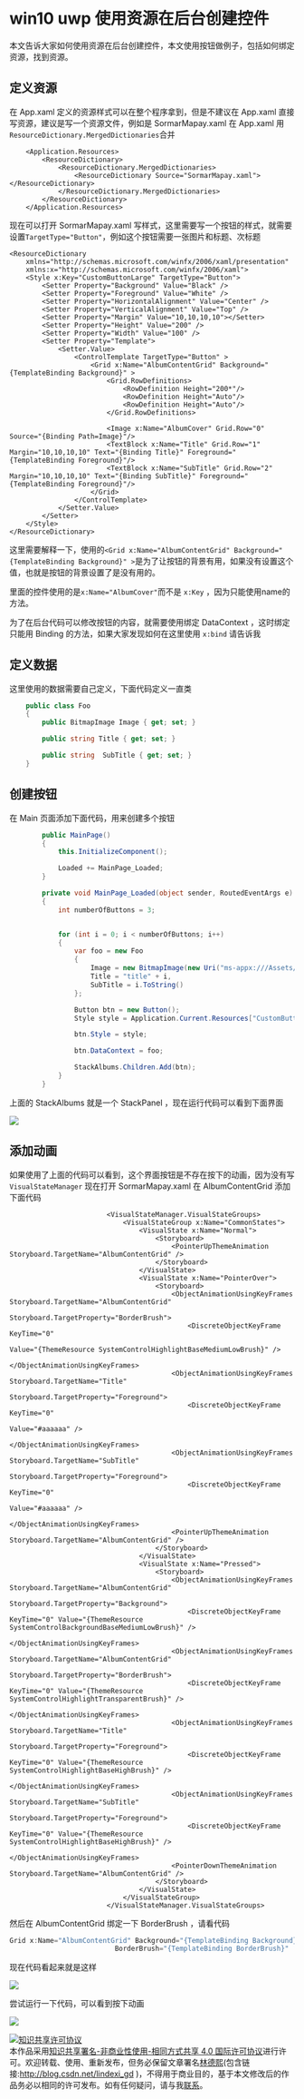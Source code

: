 # win10 uwp 使用资源在后台创建控件

本文告诉大家如何使用资源在后台创建控件，本文使用按钮做例子，包括如何绑定资源，找到资源。

<!--more-->
<!-- CreateTime:2018/8/10 19:17:19 -->

<!-- csdn -->

## 定义资源

在 App.xaml 定义的资源样式可以在整个程序拿到，但是不建议在 App.xaml 直接写资源，建议是写一个资源文件，例如是 SormarMapay.xaml 在 App.xaml 用`ResourceDictionary.MergedDictionaries`合并

```
    <Application.Resources>
        <ResourceDictionary>
            <ResourceDictionary.MergedDictionaries>
                <ResourceDictionary Source="SormarMapay.xaml"></ResourceDictionary>
            </ResourceDictionary.MergedDictionaries>
        </ResourceDictionary>
    </Application.Resources>
```

现在可以打开 SormarMapay.xaml 写样式，这里需要写一个按钮的样式，就需要设置`TargetType="Button"`，例如这个按钮需要一张图片和标题、次标题

```
<ResourceDictionary
    xmlns="http://schemas.microsoft.com/winfx/2006/xaml/presentation" 
    xmlns:x="http://schemas.microsoft.com/winfx/2006/xaml">
    <Style x:Key="CustomButtonLarge" TargetType="Button">
        <Setter Property="Background" Value="Black" />
        <Setter Property="Foreground" Value="White" />
        <Setter Property="HorizontalAlignment" Value="Center" />
        <Setter Property="VerticalAlignment" Value="Top" />
        <Setter Property="Margin" Value="10,10,10,10"></Setter>
        <Setter Property="Height" Value="200" />
        <Setter Property="Width" Value="100" />
        <Setter Property="Template">
            <Setter.Value>
                <ControlTemplate TargetType="Button" >
                    <Grid x:Name="AlbumContentGrid" Background="{TemplateBinding Background}" >
                        <Grid.RowDefinitions>
                            <RowDefinition Height="200*"/>
                            <RowDefinition Height="Auto"/>
                            <RowDefinition Height="Auto"/>
                        </Grid.RowDefinitions>

                        <Image x:Name="AlbumCover" Grid.Row="0" Source="{Binding Path=Image}"/>
                        <TextBlock x:Name="Title" Grid.Row="1" Margin="10,10,10,10" Text="{Binding Title}" Foreground="{TemplateBinding Foreground}"/>
                        <TextBlock x:Name="SubTitle" Grid.Row="2" Margin="10,10,10,10" Text="{Binding SubTitle}" Foreground="{TemplateBinding Foreground}"/>
                    </Grid>
                </ControlTemplate>
            </Setter.Value>
        </Setter>
    </Style>
</ResourceDictionary>
```

这里需要解释一下，使用的`<Grid x:Name="AlbumContentGrid" Background="{TemplateBinding Background}" >`是为了让按钮的背景有用，如果没有设置这个值，也就是按钮的背景设置了是没有用的。

里面的控件使用的是`x:Name="AlbumCover"`而不是 `x:Key` ，因为只能使用name的方法。

为了在后台代码可以修改按钮的内容，就需要使用绑定 DataContext ，这时绑定只能用 Binding 的方法，如果大家发现如何在这里使用 `x:bind` 请告诉我

## 定义数据

这里使用的数据需要自己定义，下面代码定义一直类

```csharp
    public class Foo
    {
        public BitmapImage Image { get; set; }

        public string Title { get; set; }

        public string  SubTitle { get; set; }
    }
```

## 创建按钮

在 Main 页面添加下面代码，用来创建多个按钮

```csharp
        public MainPage()
        {
            this.InitializeComponent();

            Loaded += MainPage_Loaded;
        }

        private void MainPage_Loaded(object sender, RoutedEventArgs e)
        {
            int numberOfButtons = 3;


            for (int i = 0; i < numberOfButtons; i++)
            {
                var foo = new Foo
                {
                    Image = new BitmapImage(new Uri("ms-appx:///Assets/Square44x44Logo.scale-200.png")),
                    Title = "title" + i,
                    SubTitle = i.ToString()
                };

                Button btn = new Button();
                Style style = Application.Current.Resources["CustomButtonLarge"] as Style;

                btn.Style = style;

                btn.DataContext = foo;

                StackAlbums.Children.Add(btn);
            }
        }
```

上面的 StackAlbums 就是一个 StackPanel ，现在运行代码可以看到下面界面

<!-- ![](image/win10 uwp 使用资源在后台创建控件/win10 uwp 使用资源在后台创建控件0.png) -->

![](http://image.acmx.xyz/lindexi%2F201872193448696)

## 添加动画

如果使用了上面的代码可以看到，这个界面按钮是不存在按下的动画，因为没有写 `VisualStateManager` 现在打开 SormarMapay.xaml 在 AlbumContentGrid 添加下面代码

```
                        <VisualStateManager.VisualStateGroups>
                            <VisualStateGroup x:Name="CommonStates">
                                <VisualState x:Name="Normal">
                                    <Storyboard>
                                        <PointerUpThemeAnimation Storyboard.TargetName="AlbumContentGrid" />
                                    </Storyboard>
                                </VisualState>
                                <VisualState x:Name="PointerOver">
                                    <Storyboard>
                                        <ObjectAnimationUsingKeyFrames Storyboard.TargetName="AlbumContentGrid"
                                                                       Storyboard.TargetProperty="BorderBrush">
                                            <DiscreteObjectKeyFrame KeyTime="0"
                                                                    Value="{ThemeResource SystemControlHighlightBaseMediumLowBrush}" />
                                        </ObjectAnimationUsingKeyFrames>
                                        <ObjectAnimationUsingKeyFrames Storyboard.TargetName="Title"
                                                                       Storyboard.TargetProperty="Foreground">
                                            <DiscreteObjectKeyFrame KeyTime="0"
                                                                    Value="#aaaaaa" />
                                        </ObjectAnimationUsingKeyFrames>
                                        <ObjectAnimationUsingKeyFrames Storyboard.TargetName="SubTitle"
                                                                       Storyboard.TargetProperty="Foreground">
                                            <DiscreteObjectKeyFrame KeyTime="0"
                                                                    Value="#aaaaaa" />
                                        </ObjectAnimationUsingKeyFrames>
                                        <PointerUpThemeAnimation Storyboard.TargetName="AlbumContentGrid" />
                                    </Storyboard>
                                </VisualState>
                                <VisualState x:Name="Pressed">
                                    <Storyboard>
                                        <ObjectAnimationUsingKeyFrames Storyboard.TargetName="AlbumContentGrid"
                                                                       Storyboard.TargetProperty="Background">
                                            <DiscreteObjectKeyFrame KeyTime="0" Value="{ThemeResource SystemControlBackgroundBaseMediumLowBrush}" />
                                        </ObjectAnimationUsingKeyFrames>
                                        <ObjectAnimationUsingKeyFrames Storyboard.TargetName="AlbumContentGrid"
                                                                       Storyboard.TargetProperty="BorderBrush">
                                            <DiscreteObjectKeyFrame KeyTime="0" Value="{ThemeResource SystemControlHighlightTransparentBrush}" />
                                        </ObjectAnimationUsingKeyFrames>
                                        <ObjectAnimationUsingKeyFrames Storyboard.TargetName="Title"
                                                                       Storyboard.TargetProperty="Foreground">
                                            <DiscreteObjectKeyFrame KeyTime="0" Value="{ThemeResource SystemControlHighlightBaseHighBrush}" />
                                        </ObjectAnimationUsingKeyFrames>
                                        <ObjectAnimationUsingKeyFrames Storyboard.TargetName="SubTitle"
                                                                       Storyboard.TargetProperty="Foreground">
                                            <DiscreteObjectKeyFrame KeyTime="0" Value="{ThemeResource SystemControlHighlightBaseHighBrush}" />
                                        </ObjectAnimationUsingKeyFrames>
                                        <PointerDownThemeAnimation Storyboard.TargetName="AlbumContentGrid" />
                                    </Storyboard>
                                </VisualState>
                            </VisualStateGroup>
                        </VisualStateManager.VisualStateGroups>

```

然后在 AlbumContentGrid 绑定一下 BorderBrush ，请看代码

```csharp
Grid x:Name="AlbumContentGrid" Background="{TemplateBinding Background}"
                          BorderBrush="{TemplateBinding BorderBrush}"
```

现在代码看起来就是这样

![](http://image.acmx.xyz/lindexi%2F2018721144021381)

<!-- ![](image/win10 uwp 使用资源在后台创建控件/win10 uwp 使用资源在后台创建控件1.png) -->

尝试运行一下代码，可以看到按下动画

![](http://image.acmx.xyz/lindexi%2F2018721144046138)

<a rel="license" href="http://creativecommons.org/licenses/by-nc-sa/4.0/"><img alt="知识共享许可协议" style="border-width:0" src="https://licensebuttons.net/l/by-nc-sa/4.0/88x31.png" /></a><br />本作品采用<a rel="license" href="http://creativecommons.org/licenses/by-nc-sa/4.0/">知识共享署名-非商业性使用-相同方式共享 4.0 国际许可协议</a>进行许可。欢迎转载、使用、重新发布，但务必保留文章署名[林德熙](http://blog.csdn.net/lindexi_gd)(包含链接:http://blog.csdn.net/lindexi_gd )，不得用于商业目的，基于本文修改后的作品务必以相同的许可发布。如有任何疑问，请与我[联系](mailto:lindexi_gd@163.com)。
